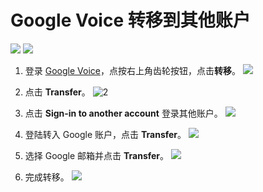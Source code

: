 # Google Voice 转移到其他账户

[![](https://img.shields.io/badge/Twitter-%E6%8E%A8%E7%89%B9-%231BA1F3)](https://twitter.com/yifangme) [![](https://img.shields.io/badge/Telegram-%E8%AE%A8%E8%AE%BA%E7%BE%A4-%2323A5E4)](https://t.me/v2expro) 

1. 登录 [Google Voice](https://voice.google.com/u/0/messages)，点按右上角齿轮按钮，点击**转移**。
![](https://tvax4.sinaimg.cn/large/008eZBHKly1gpa20c1375j31vg1480uc.jpg)

2. 点击 **Transfer**。
![2](https://tvax3.sinaimg.cn/large/008eZBHKly1gpa20iay7dj31uy146jt3.jpg)

3. 点击 **Sign-in to another account** 登录其他账户。
![](https://tvax1.sinaimg.cn/large/008eZBHKly1gpa232mh2sj31uy146whk.jpg)



4. 登陆转入 Google 账户，点击 **Transfer**。
![](https://tva4.sinaimg.cn/large/008eZBHKly1gpa20srh3uj31jq0jaweu.jpg)



5. 选择 Google 邮箱并点击 **Transfer**。
![](https://tvax2.sinaimg.cn/large/008eZBHKly1gpa20ximnkj31tk168tbl.jpg)

6. 完成转移。
![](https://tva1.sinaimg.cn/large/008eZBHKly1gpa2120zx9j30yy0est9b.jpg)
